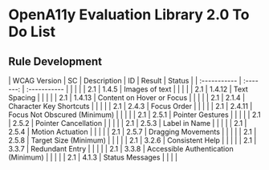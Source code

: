 # OpenA11y Evaluation Library 2.0 To Do List

## Rule Development

| WCAG Version | SC        | Description | ID | Result | Status |
| :----------- | :-------: | :----------- |  |  |  |
| 2.1          | 1.4.5     | Images of text |  |  |  |
| 2.1          | 1.4.12    | Text Spacing |  |  |  |
| 2.1          | 1.4.13    | Content on Hover or Focus |  |  |  |
| 2.1          | 2.1.4     | Character Key Shortcuts |  |  |  |
| 2.1          | 2.4.3     | Focus Order |  |  |  |
| 2.1          | 2.4.11    | Focus Not Obscured (Minimum) |  |  |  |
| 2.1          | 2.5.1     | Pointer Gestures |  |  |  |
| 2.1          | 2.5.2     | Pointer Cancellation |  |  |  |
| 2.1          | 2.5.3     | Label in Name |  |  |  |
| 2.1          | 2.5.4     | Motion Actuation |  |  |  |
| 2.1          | 2.5.7     | Dragging Movements |  |  |  |
| 2.1          | 2.5.8     | Target Size (Minimum) |  |  |  |
| 2.1          | 3.2.6     | Consistent Help |  |  |  |
| 2.1          | 3.3.7     | Redundant Entry |  |  |  |
| 2.1          | 3.3.8     | Accessible Authentication (Minimum) |  |  |  |
| 2.1          | 4.1.3     | Status Messages |  |  |  |
